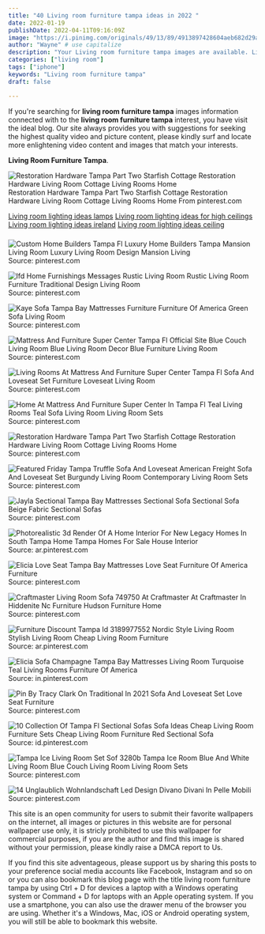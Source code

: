 ```yaml
---
title: "40 Living room furniture tampa ideas in 2022 "
date: 2022-01-19
publishDate: 2022-04-11T09:16:09Z
image: "https://i.pinimg.com/originals/49/13/89/4913897428604aeb682d29acb815b687.jpg"
author: "Wayne" # use capitalize
description: "Your Living room furniture tampa images are available. Living room furniture tampa are a topic that is being searched for and liked by netizens now. You can Get the Living room furniture tampa files here. Download all free vectors."
categories: ["living room"]
tags: ["iphone"]
keywords: "Living room furniture tampa"
draft: false

---
```


If you're searching for **living room furniture tampa** images information connected with to the **living room furniture tampa** interest, you have visit the ideal  blog.  Our site always  provides you with  suggestions  for seeking  the highest  quality video and picture  content, please kindly surf and locate more enlightening video content and images  that match your interests.

**Living Room Furniture Tampa**. 

![Restoration Hardware Tampa Part Two Starfish Cottage Restoration Hardware Living Room Cottage Living Rooms Home](https://i.pinimg.com/originals/07/c9/19/07c91908dbdbde468afd26b3b67c199d.jpg "Restoration Hardware Tampa Part Two Starfish Cottage Restoration Hardware Living Room Cottage Living Rooms Home")
Restoration Hardware Tampa Part Two Starfish Cottage Restoration Hardware Living Room Cottage Living Rooms Home From pinterest.com

[Living room lighting ideas lamps](/living-room-lighting-ideas-lamps/)
[Living room lighting ideas for high ceilings](/living-room-lighting-ideas-for-high-ceilings/)
[Living room lighting ideas ireland](/living-room-lighting-ideas-ireland/)
[Living room lighting ideas ceiling](/living-room-lighting-ideas-ceiling/)



### 

 


![Custom Home Builders Tampa Fl Luxury Home Builders Tampa Mansion Living Room Luxury Living Room Design Mansion Living](https://i.pinimg.com/originals/45/f7/6b/45f76bf3d1e4bc6ebe5ab4d76170d9e9.jpg "Custom Home Builders Tampa Fl Luxury Home Builders Tampa Mansion Living Room Luxury Living Room Design Mansion Living")
Source: pinterest.com

 

![Ifd Home Furnishings Messages Rustic Living Room Rustic Living Room Furniture Traditional Design Living Room](https://i.pinimg.com/originals/5f/ee/d0/5feed068c443cb538d1e3b153001c2fb.jpg "Ifd Home Furnishings Messages Rustic Living Room Rustic Living Room Furniture Traditional Design Living Room")
Source: pinterest.com

 

![Kaye Sofa Tampa Bay Mattresses Furniture Furniture Of America Green Sofa Living Room](https://i.pinimg.com/originals/48/b9/ee/48b9ee101ba2c1a1edb277af26bc8569.png "Kaye Sofa Tampa Bay Mattresses Furniture Furniture Of America Green Sofa Living Room")
Source: pinterest.com

 

![Mattress And Furniture Super Center Tampa Fl Official Site Blue Couch Living Room Blue Living Room Decor Blue Furniture Living Room](https://i.pinimg.com/originals/c4/02/10/c40210fcecfeb88ff566d155cf4a45b9.jpg "Mattress And Furniture Super Center Tampa Fl Official Site Blue Couch Living Room Blue Living Room Decor Blue Furniture Living Room")
Source: pinterest.com

 

![Living Rooms At Mattress And Furniture Super Center Tampa Fl Sofa And Loveseat Set Furniture Loveseat Living Room](https://i.pinimg.com/originals/55/d1/c8/55d1c8f77bae6286495905e193a4ccc3.jpg "Living Rooms At Mattress And Furniture Super Center Tampa Fl Sofa And Loveseat Set Furniture Loveseat Living Room")
Source: pinterest.com

 

![Home At Mattress And Furniture Super Center In Tampa Fl Teal Living Rooms Teal Sofa Living Room Living Room Sets](https://i.pinimg.com/originals/25/a8/38/25a838ba209370407b090f8c3235658a.jpg "Home At Mattress And Furniture Super Center In Tampa Fl Teal Living Rooms Teal Sofa Living Room Living Room Sets")
Source: pinterest.com

 

![Restoration Hardware Tampa Part Two Starfish Cottage Restoration Hardware Living Room Cottage Living Rooms Home](https://i.pinimg.com/originals/07/c9/19/07c91908dbdbde468afd26b3b67c199d.jpg "Restoration Hardware Tampa Part Two Starfish Cottage Restoration Hardware Living Room Cottage Living Rooms Home")
Source: pinterest.com

 

![Featured Friday Tampa Truffle Sofa And Loveseat American Freight Sofa And Loveseat Set Burgundy Living Room Contemporary Living Room Sets](https://i.pinimg.com/736x/7b/ab/52/7bab528cde14a44d415311bcf313fde4--warehouse-furniture-sofa-and-loveseat-set.jpg "Featured Friday Tampa Truffle Sofa And Loveseat American Freight Sofa And Loveseat Set Burgundy Living Room Contemporary Living Room Sets")
Source: pinterest.com

 

![Jayla Sectional Tampa Bay Mattresses Sectional Sofa Sectional Sofa Beige Fabric Sectional Sofas](https://i.pinimg.com/originals/a5/7e/c5/a57ec5bc758b5f282a1a41709d85d50d.png "Jayla Sectional Tampa Bay Mattresses Sectional Sofa Sectional Sofa Beige Fabric Sectional Sofas")
Source: pinterest.com

 

![Photorealistic 3d Render Of A Home Interior For New Legacy Homes In South Tampa Home Tampa Homes For Sale House Interior](https://i.pinimg.com/originals/c6/03/34/c6033447c4198fd7fb0717250e498715.jpg "Photorealistic 3d Render Of A Home Interior For New Legacy Homes In South Tampa Home Tampa Homes For Sale House Interior")
Source: ar.pinterest.com

 

![Elicia Love Seat Tampa Bay Mattresses Love Seat Furniture Of America Furniture](https://i.pinimg.com/originals/f9/76/6a/f9766a0cea361c303e4e425937956ca2.png "Elicia Love Seat Tampa Bay Mattresses Love Seat Furniture Of America Furniture")
Source: pinterest.com

 

![Craftmaster Living Room Sofa 749750 At Craftmaster At Craftmaster In Hiddenite Nc Furniture Hudson Furniture Home](https://i.pinimg.com/originals/57/63/4b/57634b95baf522b3461563362293c6c2.jpg "Craftmaster Living Room Sofa 749750 At Craftmaster At Craftmaster In Hiddenite Nc Furniture Hudson Furniture Home")
Source: pinterest.com

 

![Furniture Discount Tampa Id 3189977552 Nordic Style Living Room Stylish Living Room Cheap Living Room Furniture](https://i.pinimg.com/originals/d9/46/40/d946401bbed41e74a78cdb7eb2207ba3.png "Furniture Discount Tampa Id 3189977552 Nordic Style Living Room Stylish Living Room Cheap Living Room Furniture")
Source: ar.pinterest.com

 

![Elicia Sofa Champagne Tampa Bay Mattresses Living Room Turquoise Teal Living Rooms Furniture Of America](https://i.pinimg.com/originals/79/bd/f7/79bdf7b665fefb57114dc85695b96dac.png "Elicia Sofa Champagne Tampa Bay Mattresses Living Room Turquoise Teal Living Rooms Furniture Of America")
Source: in.pinterest.com

 

![Pin By Tracy Clark On Traditional In 2021 Sofa And Loveseat Set Love Seat Furniture](https://i.pinimg.com/474x/b4/de/a6/b4dea6127b6ccb72cd43d18eed6f386b.jpg "Pin By Tracy Clark On Traditional In 2021 Sofa And Loveseat Set Love Seat Furniture")
Source: pinterest.com

 

![10 Collection Of Tampa Fl Sectional Sofas Sofa Ideas Cheap Living Room Furniture Sets Cheap Living Room Furniture Red Sectional Sofa](https://i.pinimg.com/originals/7c/0c/1d/7c0c1d7877cbdd0cb44ac7b6aa48843f.jpg "10 Collection Of Tampa Fl Sectional Sofas Sofa Ideas Cheap Living Room Furniture Sets Cheap Living Room Furniture Red Sectional Sofa")
Source: id.pinterest.com

 

![Tampa Ice Living Room Set Sof 3280b Tampa Ice Room Blue And White Living Room Blue Couch Living Room Living Room Sets](https://i.pinimg.com/originals/8c/9b/e6/8c9be674d46db100e7129d7ae8bc3a48.jpg "Tampa Ice Living Room Set Sof 3280b Tampa Ice Room Blue And White Living Room Blue Couch Living Room Living Room Sets")
Source: pinterest.com

 

![14 Unglaublich Wohnlandschaft Led Design Divano Divani In Pelle Mobili](https://i.pinimg.com/originals/49/13/89/4913897428604aeb682d29acb815b687.jpg "14 Unglaublich Wohnlandschaft Led Design Divano Divani In Pelle Mobili")
Source: pinterest.com

 

This site is an open community for users to submit their favorite wallpapers on the internet, all images or pictures in this website are for personal wallpaper use only, it is stricly prohibited to use this wallpaper for commercial purposes, if you are the author and find this image is shared without your permission, please kindly raise a DMCA report to Us.

If you find this site adventageous, please support us by sharing this posts to your preference social media accounts like Facebook, Instagram and so on or you can also bookmark this blog page with the title living room furniture tampa by using Ctrl + D for devices a laptop with a Windows operating system or Command + D for laptops with an Apple operating system. If you use a smartphone, you can also use the drawer menu of the browser you are using. Whether it's a Windows, Mac, iOS or Android operating system, you will still be able to bookmark this website.
